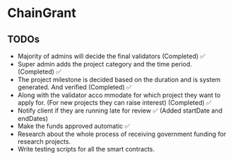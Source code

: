 # ChainGrant

## TODOs
- Majority of admins will decide the final validators (Completed) ✅
- Super admin adds the project category and the time period. (Completed) ✅
- The project milestone is decided based on the duration and is system generated. And verified (Completed) ✅
- Along with the validator acco mmodate for which project they want to apply for. (For new projects they can raise interest) (Completed) ✅
- Notify client if they are running late for review ✅ (Added startDate and endDates)
- Make the funds approved automatic ✅
- Research about the whole process of receiving government funding for research projects.
- Write testing scripts for all the smart contracts.
